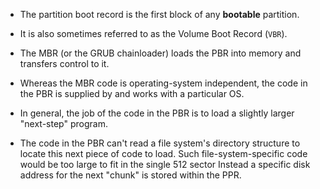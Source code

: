 - The partition boot record is the first block of any **bootable** partition.

- It is also sometimes referred to as the Volume Boot Record (`VBR`).

- The MBR (or the GRUB chainloader) loads the PBR into memory and transfers control to it.

- Whereas the MBR code is operating-system independent, the code in the PBR is supplied by and works with a particular OS.

- In general, the job of the code in the PBR is to load a slightly larger "next-step" program.

- The code in the PBR can't read a file system's directory structure to locate this next piece of code to load. Such file-system-specific code would be too large to fit in the single 512 sector Instead a specific disk address for the next "chunk" is stored within the PPR. 
